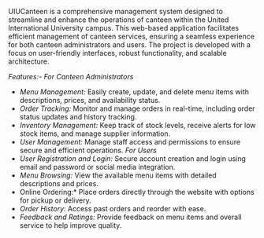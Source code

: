 UIUCanteen is a comprehensive management system designed to streamline and enhance the operations of canteen within the United International University campus. This web-based application facilitates efficient management of canteen services, ensuring a seamless experience for both canteen administrators and users. The project is developed with a focus on user-friendly interfaces, robust functionality, and scalable architecture.

*Features:-*
*For Canteen Administrators*
* *Menu Management:* Easily create, update, and delete menu items with descriptions, prices, and availability status.
* *Order Tracking:*  Monitor and manage orders in real-time, including order status updates and history tracking.
* *Inventory Management:* Keep track of stock levels, receive alerts for low stock items, and manage supplier information.
* *User Management:* Manage staff access and permissions to ensure secure and efficient operations.
*For Users*
* *User Registration and Login:* Secure account creation and login using email and password or social media integration.
* *Menu Browsing:* View the available menu items with detailed descriptions and prices.
* Online Ordering:* Place orders directly through the website with options for pickup or delivery.
* *Order History:* Access past orders and reorder with ease.
* *Feedback and Ratings:* Provide feedback on menu items and overall service to help improve quality.
